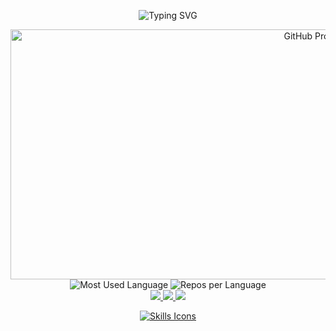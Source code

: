 <p align="center">
  <img src="https://readme-typing-svg.demolab.com/?font=Fira+Code&size=50&pause=4000&color=00FF00&width=600&height=50&lines=Seja+Bem+Vindo;GIT+do+Adinor" alt="Typing SVG" />
</p>


<div align="center">
  <img 
    src="http://github-profile-summary-cards.vercel.app/api/cards/profile-details?username=adinor8989&theme=github_dark" 
    width="1000" height="400" alt="GitHub Profile Details"
  />
</div>

<div align="center">
  <img 
    src="http://github-profile-summary-cards.vercel.app/api/cards/most-commit-language?username=adinor8989&theme=github_dark" 
    alt="Most Used Language"
  />
  <img 
    src="http://github-profile-summary-cards.vercel.app/api/cards/repos-per-language?username=adinor8989&theme=github_dark" 
    alt="Repos per Language"
  />
</div>

<div align="center">
  <a href="https://www.instagram.com/adinorsantanna/" target="_blank">
    <img src="https://img.shields.io/badge/-Instagram-%23E4405F?style=for-the-badge&logo=instagram&logoColor=white" />
  </a>
  <a href="mailto:adinor_original@hotmail.com" target="_blank">
    <img src="https://img.shields.io/badge/-Gmail-%23333?style=for-the-badge&logo=gmail&logoColor=white" />
  </a>
  <a href="https://www.linkedin.com/in/adinorsantanna/" target="_blank">
    <img src="https://img.shields.io/badge/-LinkedIn-%230077B5?style=for-the-badge&logo=linkedin&logoColor=white" />
  </a>
</div>

<p align="center">
  <a href="https://skillicons.dev">
    <img src="https://skillicons.dev/icons?i=git,java,js,nodejs,css,bootstrap,react" alt="Skills Icons" />
  </a>
</p>


